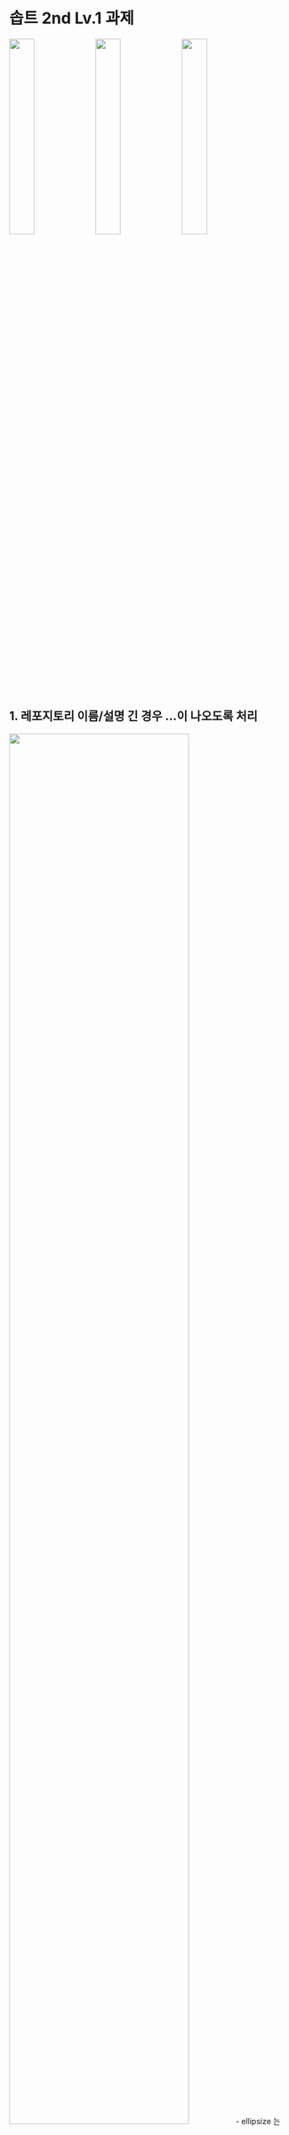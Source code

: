 # 솝트 2nd Lv.1 과제

<img width="30%" src="https://user-images.githubusercontent.com/42573282/115983000-ac2c4200-a5d9-11eb-9627-b645d96ca68c.png"/>
<img width="30%" src="https://user-images.githubusercontent.com/42573282/115983011-bd754e80-a5d9-11eb-807c-77017c8596d6.png"/>
<img width="30%" src="https://user-images.githubusercontent.com/42573282/115983047-e4338500-a5d9-11eb-9c2d-46fcccef505f.gif"/>

## 1. 레포지토리 이름/설명 긴 경우 ...이 나오도록 처리
<img width="80%" src="https://user-images.githubusercontent.com/42573282/115983080-19d86e00-a5da-11eb-8ba3-70ef38d809cd.png"/>
- ellipsize 는 줄임표(...)을 표시해주는 위치를 설정해주는 것으로 start, end, middle 로 위치를 설정할 수 있다. 
- maxLines 는 텍스트가 작성되는 최대 한계 줄 수를 얘기하며 ellipsize와 함께 쓰이면 길게 작성된 텍스트가 한줄로만 보여지고 잘리는 부분은 위치에 따라 ...로 표시된다.

## 2. more 버튼을 만들어서 세미나 때 만든 Activity 띄우기 
<img width="80%" src="https://user-images.githubusercontent.com/42573282/115983180-a08d4b00-a5da-11eb-8736-607961b765d3.png"/>
